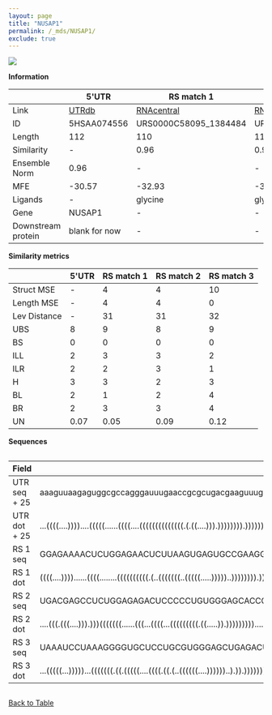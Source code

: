 ```yaml
---
layout: page
title: "NUSAP1"
permalink: /_mds/NUSAP1/
exclude: true
---
```




![](../../alns_9.28.22/aln_5HSAA074556_0.999.png?raw=true)


**Information**

| | 5'UTR       | RS match 1   | RS match 2  | RS match 3 |
| ---- | ----------- | ----------- | ----------- | ----------- |
| Link | <a href="http://utrdb.ba.itb.cnr.it/getutr/5HSAA074556/1" target="_blank" rel="noopener noreferrer">UTRdb</a>   | <a href="https://rnacentral.org/rna/URS0000C58095/1384484" target="_blank" rel="noopener noreferrer">RNAcentral</a>     |<a href="https://rnacentral.org/rna/URS0000AB8B81/207559" target="_blank" rel="noopener noreferrer">RNAcentral</a>  | <a href="https://rnacentral.org/rna/URS0000BE95B3/1353530" target="_blank" rel="noopener noreferrer">RNAcentral</a>   |
| ID | 5HSAA074556     | URS0000C58095_1384484     | URS0000AB8B81_207559     | URS0000BE95B3_1353530     |
| Length | 112     |  110    | 110   |  112    |
| Similarity | - | 0.96 | 0.96 | 0.96 |
| Ensemble Norm | 0.96 | - | - | - |
| MFE | -30.57 | -32.93 | -37.57 | -31.96 |
| Ligands | - | glycine | glycine | TPP |
| Gene | NUSAP1 | - | - | - |
| Downstream protein | blank for now    |    -    | -  | - |


**Similarity metrics**

| | 5'UTR       | RS match 1   | RS match 2  | RS match 3 |
| ---- | ----------- | ----------- | ----------- | ----------- |
| Struct MSE | - | 4 | 4 | 10 |
| Length MSE | - | 4 | 4 | 0 |
| Lev Distance | - | 31 | 31 | 32 |
| UBS| 8 | 9 | 8 | 9 |
| BS | 0 | 0 | 0 | 0 |
| ILL | 2 | 3 | 3 | 2 |
| ILR | 2 | 2 | 3 | 1 |
| H | 3 | 3 | 2 | 3 |
| BL | 2 | 1 | 2 | 4 |
| BR | 2 | 3 | 3 | 4 |
| UN | 0.07 | 0.05 | 0.09 | 0.12 |

**Sequences**


<div style="overflow-x:auto;">

<table>
<colgroup>
<col width="30%" />
<col width="70%" />
</colgroup>
<thead>
<tr class="header">
<th>Field</th>
<th>Description</th>
</tr>
</thead>
<tbody>
<tr>
<td markdown="span">UTR seq + 25 </td>
<td markdown="span"> aaaguuaagaguggcgccagggauuugaaccgcgcugacgaaguuuggugauccaucuuccgaguaucgccgggauuucgaaucgcgATGATCATCCCCTCTCTAGAGGAGC </td>
</tr>
<tr>
<td markdown="span">UTR dot + 25  </td>
<td markdown="span"> ...((((....))))....(((((......((((....((((((((((((((.(.((....))).)))))))).))))))...))))......)))))((((.....)))).
</td>
</tr>


<tr>
<td markdown="span">RS 1 seq </td>
<td markdown="span"> GGAGAAAACUCUGGAGAACUCUUAAGUGAGUGCCGAAGGUGCAAGGCUUGCGCGCGGACGACCUCCGCAGGCAAGCUGAAUCUCUCAGGCAAACGGACAGAGCGAUGACG
</td>
</tr>


<tr>
<td markdown="span">RS 1 dot </td>
<td markdown="span"> ((((....))))......((((........((((((((((.(..(((((((..(((((.....)))))..)))))))).)))).)).)))).......))))((....))
</td>
</tr>


<tr>
<td markdown="span">RS 2 seq </td>
<td markdown="span"> UGACGAGCCUCUGGAGAGACUCCCCCUGUGGGAGCACCGAAGGAGCAAGCCGGUCGUAGAUCUCCUCCACGACCGGUGAAACUCUCAGGUAAAAGGACAGAGGGCCCUUU
</td>
</tr>


<tr>
<td markdown="span">RS 2 dot </td>
<td markdown="span"> ....(((.(((....))).)))(((((((......(((...((((...(((((((((.((.....)).)))))))))....))))..)))......)))).)))......
</td>
</tr>


<tr>
<td markdown="span">RS 3 seq </td>
<td markdown="span"> UAAAUCCUAAAGGGGUGCUCCUGCGUGGGAGCUGAGACUUUGACUUUGCAUCGAAGGACCCUUUGAACCUGAUUCGGUUAGCACCGACGUAGGGAUUAGGAAGUCAUUUUUU
</td>
</tr>


<tr>
<td markdown="span">RS 3 dot </td>
<td markdown="span"> ...(((((...)))))...(((((((.((.(((((....((((.((.(..((((((....))))))..).)).))))))))).)).)))))))((((....)))).......
</td>
</tr>

</tbody>
</table>


</div>


[Back to Table](../../display)

